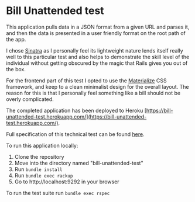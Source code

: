 # Bill Unattended test

This application pulls data in a JSON format from a given URL and parses it, and then the data is presented in a user friendly format on the root path of the app.

I chose [Sinatra](http://www.sinatrarb.com/) as I personally feel its lightweight nature lends itself really well to this particular test and also helps to demonstrate the skill level of the individual without getting obscured by the magic that Rails gives you out of the box.

For the frontend part of this test I opted to use the [Materialize](http://materializecss.com/) CSS framework, and keep to a clean minimalist design for the overall layout. The reason for this is that I personally feel something like a bill should not be overly complicated.

The completed application has been deployed to Heroku [https://bill-unattended-test.herokuapp.com/](https://bill-unattended-test.herokuapp.com/).

Full specification of this technical test can be found [here](https://github.com/ldabiralai/bill-unattended-test).

To run this application locally:
1.  Clone the repository
2.  Move into the directory named "bill-unattended-test"
3.  Run `bundle install`
4.  Run `bundle exec rackup`
5.  Go to http://localhost:9292 in your browser

To run the test suite run `bundle exec rspec`
